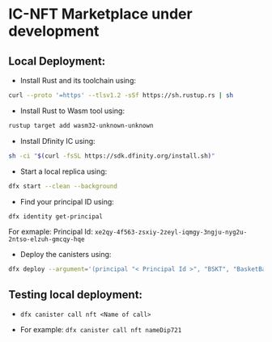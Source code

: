 # IC-NFT Marketplace under development

## Local Deployment:

- Install Rust and its toolchain using: 
```bash
curl --proto '=https' --tlsv1.2 -sSf https://sh.rustup.rs | sh
```

- Install Rust to Wasm tool using:
```bash
rustup target add wasm32-unknown-unknown
```

- Install Dfinity IC using:
```bash
sh -ci "$(curl -fsSL https://sdk.dfinity.org/install.sh)"
```

- Start a local replica using:
```bash
dfx start --clean --background
```

- Find your principal ID using:
```bash
dfx identity get-principal
```
For exmaple: Principal Id: ```xe2qy-4f563-zsxiy-2zeyl-iqmgy-3ngju-nyg2u-2ntso-elzuh-gmcqy-hqe```

- Deploy the canisters using:
```bash
dfx deploy --argument='(principal "< Principal Id >", "BSKT", "BasketBall game", principal "< Principal Id>")
```

## Testing local deployment:

- ```dfx canister call nft <Name of call>```

- For example: ```dfx canister call nft nameDip721```
